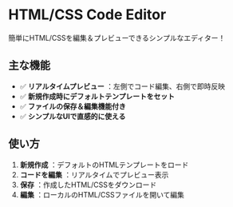 # HTML/CSS Code Editor 

簡単にHTML/CSSを編集＆プレビューできるシンプルなエディター！

##  主な機能

- ✅ **リアルタイムプレビュー** ：左側でコード編集、右側で即時反映
- ✅ **新規作成時にデフォルトテンプレートをセット**
- ✅ **ファイルの保存＆編集機能付き**
- ✅ **シンプルなUIで直感的に使える**

##  使い方

1. **新規作成** ：デフォルトのHTMLテンプレートをロード
2. **コードを編集** ：リアルタイムでプレビュー表示
3. **保存** ：作成したHTML/CSSをダウンロード
4. **編集** ：ローカルのHTML/CSSファイルを開いて編集
